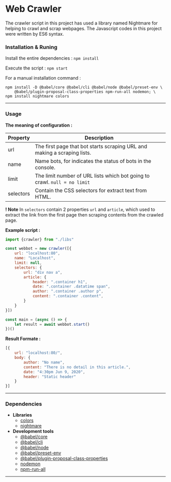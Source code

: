 # Web Crawler
The crawler script in this project has used a library named Nightmare for helping to crawl and scrap webpages. The Javascript codes in this project were written by ES6 syntax.

### Installation & Runing

Install the entire dependencies : `npm install`

Execute the script : `npm start`

For a manual installation command :
```
npm install -D @babel/core @babel/cli @babel/node @babel/preset-env \
    @babel/plugin-proposal-class-properties npm-run-all nodemon; \
npm install nightmare colors
```

---

### Usage
**The meaning of configuration :**

| Property | Description |
| ------ | ----------- |
|url|The first page that bot starts scraping URL and making a scraping lists.|
|name|Name bots, for indicates the status of bots in the console.|
|limit|The limit number of URL lists which bot going to crawl. `null = no limit`|
|selectors|Contain the CSS selectors for extract text from HTML.|

**! Note** In `selectors` contain 2 properties `url` and `article`, which used to extract the link from the first page then scraping contents from the crawled page.

**Example script :**

```javascript
import {crawler} from "./libs"

const webbot = new crawler([{
    url: "localhost:80",
    name: "Localhost",
    limit: null,
    selectors: {
        url: "div nav a",
        article: {
            header: ".container h1",
            date: ".container .datatime span",
            author: ".container .author p",
            content: ".container .content",
        }
    }
}])

const main = (async () => {
    let result = await webbot.start()
})()

```
**Result Formate :**
```javascript
[{
    url: "localhost:80/",
    body: {
        author: "No name",
        content: "There is no detail in this article.",
        date: "4:30pm Jun 9, 2020",
        header: "Static header"
    }
}]
```

---

### Dependencies
- **Libraries**
    - [colors](https://www.npmjs.com/package/colors)
    - [nightmare](https://www.npmjs.com/package/nightmare)
- **Development tools**
    - [@babel/core](https://www.npmjs.com/package/@babel/core)
    - [@babel/cli](https://www.npmjs.com/package/@babel/cli)
    - [@babel/node](https://www.npmjs.com/package/@babel/node)
    - [@babel/preset-env](https://www.npmjs.com/package/@babel/preset-env)
    - [@babel/plugin-proposal-class-properties](https://www.npmjs.com/package/@babel/plugin-proposal-class-properties)
    - [nodemon](https://www.npmjs.com/package/nodemon)
    - [npm-run-all](https://www.npmjs.com/package/npm-run-all)

---



